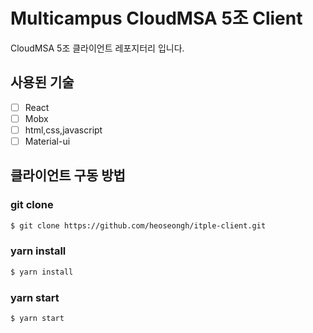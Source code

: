 # Multicampus CloudMSA 5조 Client
CloudMSA 5조 클라이언트 레포지터리 입니다.
## 사용된 기술
- [ ] React
- [ ] Mobx
- [ ] html,css,javascript
- [ ] Material-ui
## 클라이언트 구동 방법
### git clone
```bash
$ git clone https://github.com/heoseongh/itple-client.git
```
### yarn install
```bash
$ yarn install
```
### yarn start
```bash
$ yarn start
```
